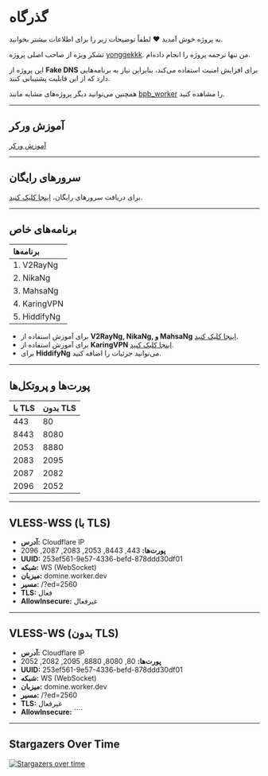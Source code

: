 # گذرگاه

به پروژه خوش آمدید ❤️ لطفاً توضیحات زیر را برای اطلاعات بیشتر بخوانید.

تشکر ویژه از صاحب اصلی پروژه [yonggekkk](https://github.com/yonggekkk). من تنها ترجمه پروژه را انجام داده‌ام.

این پروژه از **Fake DNS** برای افزایش امنیت استفاده می‌کند، بنابراین نیاز به برنامه‌هایی دارد که از این قابلیت پشتیبانی کنند.

همچنین می‌توانید دیگر پروژه‌های مشابه مانند [bpb_worker](https://github.com/valid7996/BPB-Worker-Panel) را مشاهده کنید.

---

## آموزش ورکر

[آموزش ورکر](https://github.com/valid7996/Gozargah/blob/main/Education/workerscomment.md)

---

## سرورهای رایگان

برای دریافت سرورهای رایگان، [اینجا کلیک کنید](https://github.com/valid7996/Gozargah/blob/main/Free%20config.md).

---

## برنامه‌های خاص

| برنامه‌ها |
|:---|
| 1. V2RayNg |
| 2. NikaNg |
| 3. MahsaNg |
| 4. KaringVPN |
| 5. HiddifyNg |

- برای آموزش استفاده از **V2RayNg, NikaNg, و MahsaNg** [اینجا کلیک کنید](https://github.com/valid7996/Gozargah/tree/main/Education/V2RayNg).  
- برای آموزش استفاده از **KaringVPN** [اینجا کلیک کنید](https://github.com/valid7996/Gozargah/tree/main/Education/Karingvpn).  
- برای **HiddifyNg** می‌توانید جزئیات را اضافه کنید.

---

## پورت‌ها و پروتکل‌ها

| **با TLS** | **بدون TLS** |
|:---|:---|
| 443 | 80 |
| 8443 | 8080 |
| 2053 | 8880 |
| 2083 | 2095 |
| 2087 | 2082 |
| 2096 | 2052 |

---

## VLESS-WSS (با TLS)

- **آدرس:** Cloudflare IP  
- **پورت‌ها:** 443, 8443, 2053, 2083, 2087, 2096  
- **UUID:** 253ef561-9e57-4336-befd-878ddd30df01  
- **شبکه:** WS (WebSocket)  
- **میزبان:** domine.worker.dev  
- **مسیر:** /?ed=2560  
- **TLS:** فعال  
- **AllowInsecure:** غیرفعال  

---

## VLESS-WS (بدون TLS)

- **آدرس:** Cloudflare IP  
- **پورت‌ها:** 80, 8080, 8880, 2095, 2082, 2052  
- **UUID:** 253ef561-9e57-4336-befd-878ddd30df01  
- **شبکه:** WS (WebSocket)  
- **میزبان:** domine.worker.dev  
- **مسیر:** /?ed=2560  
- **TLS:** غیرفعال  
- **AllowInsecure:** ````  

---

## Stargazers Over Time

[![Stargazers over time](https://starchart.cc/valid7996/Gozargah.svg?variant=adaptive)](https://starchart.cc/valid7996/Gozargah)
